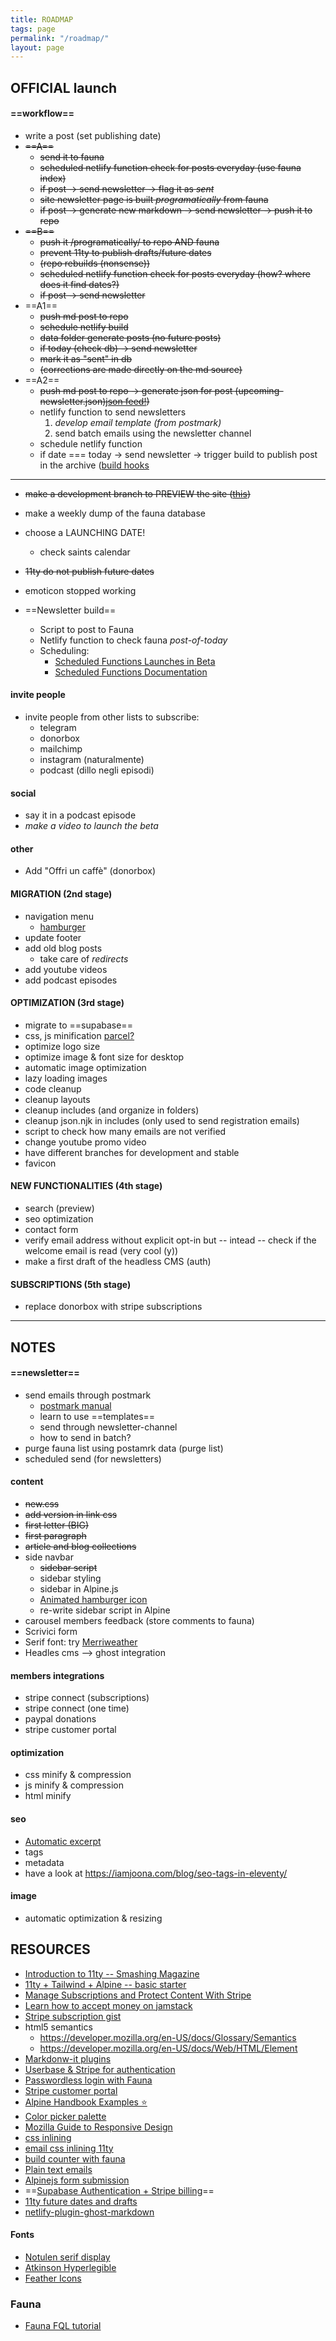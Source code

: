 ```yaml
---
title: ROADMAP
tags: page
permalink: "/roadmap/"
layout: page
---
```



## OFFICIAL launch


#### ==**workflow**==
- write a post (set publishing date)
- ~~==A==~~
    - ~~send it to fauna~~
    - ~~scheduled netlify function check for posts everyday (use fauna index)~~
    - ~~if post -> send newsletter -> flag it as *sent*~~
    - ~~site newsletter page is built *programatically* from fauna~~
    - ~~if post -> generate new markdown -> send newsletter -> push it to repo~~
- ~~==B==~~
    - ~~push it /programatically/ to repo AND fauna~~
    - ~~prevent 11ty to publish drafts/future dates~~
    - ~~(repo rebuilds (nonsense))~~
    - ~~scheduled netlify function check for posts everyday (how? where does it find dates?)~~
    - ~~if post -> send newsletter~~
- ==A1==
    - ~~push md post to repo~~
    - ~~schedule netlify build~~
    - ~~data folder generate posts (no future posts)~~
    - ~~if today (check db) -> send newsletter~~
    - ~~mark it as "sent" in db~~
    - ~~(corrections are made directly on the md source)~~
- ==A2==
    - ~~push md post to repo -> generate json for post (upcoming-newsletter.json)[json feed!](https://piccalil.li/quick-tip/create-json-feed-eleventy/))~~
    - netlify function to send newsletters
        1. *develop email template (from postmark)*
        2. send batch emails using the newsletter channel
    - schedule netlify function
    - if date === today -> send newsletter -> trigger build to publish post in the archive ([build hooks](https://docs.netlify.com/configure-builds/build-hooks/)

---

- ~~make a development branch to PREVIEW the site ([this](https://stackoverflow.com/questions/39478482/how-to-create-development-branch-from-master-on-github))~~
- make a weekly dump of the fauna database
- choose a LAUNCHING DATE!
    - check saints calendar
- ~~11ty do not publish future dates~~
- emoticon stopped working

- ==Newsletter build==
    - Script to post to Fauna
    - Netlify function to check fauna *post-of-today*
    - Scheduling:
        - [Scheduled Functions Launches in Beta](https://www.netlify.com/blog/quirrel-joins-netlify-and-scheduled-functions-launches-in-beta)
        - [Scheduled Functions Documentation](https://github.com/netlify/labs/blob/main/features/scheduled-functions/documentation/README.md)

#### invite people
- invite people from other lists to subscribe:
    - telegram
    - donorbox
    - mailchimp
    - instagram (naturalmente)
    - podcast (dillo negli episodi)

#### social
- say it in a podcast episode
- *make a video to launch the beta*

#### other
- Add "Offri un caffè" (donorbox)

#### MIGRATION (2nd stage)
- navigation menu
    - [hamburger](https://github.com/jonsuh/hamburgers)
- update footer
- add old blog posts
    - take care of *redirects*
- add youtube videos
- add podcast episodes

#### OPTIMIZATION (3rd stage)
- migrate to ==supabase==
- css, js minification [parcel?](https://en.parceljs.org/)
- optimize logo size
- optimize image & font size for desktop
- automatic image optimization
- lazy loading images
- code cleanup
- cleanup layouts
- cleanup includes (and organize in folders)
- cleanup json.njk in includes (only used to send registration emails)
- script to check how many emails are not verified
- change youtube promo video
- have different branches for development and stable
- favicon

#### NEW FUNCTIONALITIES (4th stage)
- search (preview)
- seo optimization
- contact form
- verify email address without explicit opt-in but -- intead -- check if the welcome email is read (very cool (y))
- make a first draft of the headless CMS (auth)

#### SUBSCRIPTIONS (5th stage)
- replace donorbox with stripe subscriptions

---

## NOTES

####  ==newsletter==
- send emails through postmark
    - [postmark manual](https://postmarkapp.com/manual)
    - learn to use ==templates==
    - send through newsletter-channel
    - how to send in batch?
- purge fauna list using postamrk data (purge list)
- scheduled send (for newsletters)

#### content
- ~~new.css~~
- ~~add version in link css~~
- ~~first letter (BIG)~~
- ~~first paragraph~~
- ~~article and blog collections~~
- side navbar
    - ~~sidebar script~~
    - sidebar styling
    - sidebar in Alpine.js
    - [Animated hamburger icon](https://github.com/Typogram/Anicons)
    - re-write sidebar script in Alpine
- carousel members feedback (store comments to fauna)
- Scrivici form
- Serif font: try [Merriweather](https://docs.xz.style/fonts/fonts/merriweather) 
- Headles cms --> ghost integration

#### members integrations
- stripe connect (subscriptions)
- stripe connect (one time)
- paypal donations
- stripe customer portal

#### optimization
- css minify & compression
- js minify & compression
- html minify

#### seo
- [Automatic excerpt](https://www.11ty.dev/docs/data-frontmatter-customize/)
- tags
- metadata
- have a look at <https://iamjoona.com/blog/seo-tags-in-eleventy/>

#### image
- automatic optimization & resizing



<!---

## Important DATES

- 12 Feb 2021 -- 1st podcast episode
- ==7 Feb 2022== -- si potrebbe fare un episodio del podcast
    per celebrare un anno di episodi e lanciare il nuovo sito

## BETA launch

- ~~==email registration==~~
    - ~~email verification~~
    - ~~update confirmation EMAIL text template~~

- ~~redirect from 5p2p.it -> beta.5p2p.it~~
- ~~link to 5p2p.it ARCHIVE~~
- ~~force dark theme~~
- ~~redirect 5p2p.it -> beta.5p2p.it~~
- ~~update fauna records (newsletter: true)~~
- ~~make it public in this date (js function on landin page)~~
- ~~make a test in the wild (ask ale)~~

-->



## RESOURCES

- [Introduction to 11ty -- Smashing Magazine](https://www.smashingmagazine.com/2021/03/eleventy-static-site-generator/?utm_source=pocket_mylist)
- [11ty + Tailwind + Alpine -- basic starter](https://css-tricks.com/eleventy-starter-with-tailwind-css-alpine-js/)
- [Manage Subscriptions and Protect Content With Stripe](https://www.netlify.com/blog/2020/07/13/manage-subscriptions-and-protect-content-with-stripe/?utm_source=pocket_mylist)
- [Learn how to accept money on jamstack](https://www.netlify.com/blog/2020/04/13/learn-how-to-accept-money-on-jamstack-sites-in-38-minutes/)
- [Stripe subscription gist](https://github.com/stripe-samples/checkout-single-subscription/blob/939a106922f53a0bcd6918acd7de85d0a70935e9/server/node/server.js)
- html5 semantics 
    - <https://developer.mozilla.org/en-US/docs/Glossary/Semantics> 
    - <https://developer.mozilla.org/en-US/docs/Web/HTML/Element>
- [Markdonw-it plugins](https://github.com/markdown-it/markdown-it#init-with-presets-and-options)
- [Userbase & Stripe for authentication](https://userbase.com/docs/sdk/purchase-subscription/)
- [Passwordless login with Fauna](https://dev.to/gzuidhof/implementing-serverless-passwordless-login-with-faunadb-l30)
- [Stripe customer portal](https://stripe.com/docs/billing/subscriptions/integrating-customer-portal)
- [Alpine Handbook Examples ⭐](https://alpinejshandbook.com/examples/?path=/story/chapter-1-1-x-data-x-text--hello-world)
- [Color picker palette](https://coolors.co/1d2738)
- [Mozilla Guide to Responsive Design](https://developer.mozilla.org/en-US/docs/Learn/CSS/CSS_layout/Responsive_Design)
- [css inlining](https://kittygiraudel.com/2020/12/03/inlining-scripts-and-styles-in-11ty/)
- [email css inlining 11ty](https://github.com/5t3ph/11ty-email-generator)
- [build counter with fauna](https://davidparks.dev/blog/building-a-like-counter-with-faunadb-and-nuxt/#writing-our-functions)
- [Plain text emails](https://www.litmus.com/blog/best-practices-for-plain-text-emails-a-look-at-why-theyre-important/)
- [Alpinejs form submission](https://dberri.com/lets-build-an-ajax-form-with-alpine-js/)
- ==[Supabase Authentication + Stripe billing](https://www.sandromaglione.com/supabase-auth-create-stripe-customer-subscription-supabase-stripe-billing-part-1/)==
- [11ty future dates and drafts](https://jkc.codes/blog/creating-drafts-in-eleventy/)
- [netlify-plugin-ghost-markdown ](https://github.com/daviddarnes/netlify-plugin-ghost-markdown/blob/master/index.js)

#### Fonts
 - [Notulen serif display](https://fontsfree.net/notulen-serif-display-extbd-font-download.html)
- [Atkinson Hyperlegible](https://github.com/googlefonts/atkinson-hyperlegible)
- [Feather Icons](https://feathericons.com/)

### Fauna
- [Fauna FQL tutorial](https://fauna.com/blog/getting-started-with-fql-faunadbs-native-query-language-part-1)

